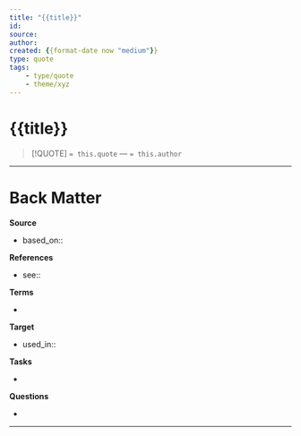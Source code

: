 ```yaml
---
title: "{{title}}"
id:
source:
author:
created: {{format-date now "medium"}}
type: quote
tags: 
    - type/quote 
    - theme/xyz
---
```

# {{title}}

<!-- Quote and author from frontmatter goes here. Also used for Dataview list of quotes. -->

> [!QUOTE]
>  `= this.quote`
>  — `= this.author`




---
# Back Matter

**Source**
<!-- Always keep a link to the source- --> 
- based_on::

**References**
<!-- Links to pages not referenced in the content. -->
- see:: 

**Terms**
<!-- Links to definition pages. -->
- 

**Target**
<!-- Link to project note or externaly published content. -->
- used_in::

**Tasks**
<!-- What remains to be done with this note? --> 
- 

**Questions**
<!-- What remains for you to consider? --> 
- 

---
